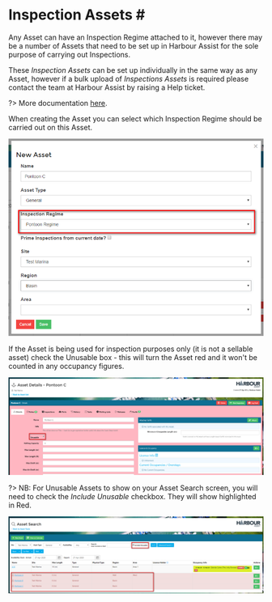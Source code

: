 # Inspection Assets \#

Any Asset can have an Inspection Regime attached to it, however there may be a number of Assets that need to be set up in Harbour Assist for the sole purpose of carrying out Inspections.

These _Inspection Assets_ can be set up individually in the same way as any Asset, however if a bulk upload of _Inspections Assets_ is required please contact the team at Harbour Assist by raising a Help ticket.

?&gt; More documentation [here](https://github.com/glaidler/docs-1/tree/a9b2fde53025657e319d99966ea9a02a32cbd61d/Maintenance/AssetsOccupancy/Assets?id=creating-a-new-asset.md).

When creating the Asset you can select which Inspection Regime should be carried out on this Asset.

![image-20200427162726577](../.gitbook/assets/image-20200427162726577.png)

If the Asset is being used for inspection purposes only \(it is not a sellable asset\) check the Unusable box - this will turn the Asset red and it won't be counted in any occupancy figures.

![image-20200427162930128](../.gitbook/assets/image-20200427162930128.png)

?&gt; NB: For Unusable Assets to show on your Asset Search screen, you will need to check the _Include Unusable_ checkbox. They will show highlighted in Red.

![image-20200427164037202](../.gitbook/assets/image-20200427164037202.png)

